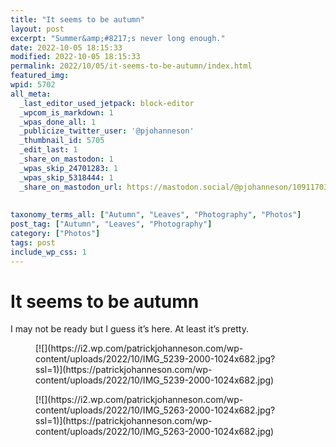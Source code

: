 ```yaml
---
title: "It seems to be autumn"
layout: post
excerpt: "Summer&amp;#8217;s never long enough."
date: 2022-10-05 18:15:33
modified: 2022-10-05 18:15:33
permalink: 2022/10/05/it-seems-to-be-autumn/index.html
featured_img: 
wpid: 5702
all_meta: 
  _last_editor_used_jetpack: block-editor
  _wpcom_is_markdown: 1
  _wpas_done_all: 1
  _publicize_twitter_user: '@pjohanneson'
  _thumbnail_id: 5705
  _edit_last: 1
  _share_on_mastodon: 1
  _wpas_skip_24701283: 1
  _wpas_skip_5318444: 1
  _share_on_mastodon_url: https://mastodon.social/@pjohanneson/109117030325319794
  
  
taxonomy_terms_all: ["Autumn", "Leaves", "Photography", "Photos"]
post_tag: ["Autumn", "Leaves", "Photography"]
category: ["Photos"]
tags: post
include_wp_css: 1
---
```


# It seems to be autumn

I may not be ready but I guess it’s here. At least it’s pretty.

<div class="wp-block-jetpack-tiled-gallery aligncenter is-style-rectangular"><div class="tiled-gallery__gallery"><div class="tiled-gallery__row"><div class="tiled-gallery__col" style="flex-basis:50.00000%"><figure class="tiled-gallery__item">[![](https://i2.wp.com/patrickjohanneson.com/wp-content/uploads/2022/10/IMG_5239-2000-1024x682.jpg?ssl=1)](https://patrickjohanneson.com/wp-content/uploads/2022/10/IMG_5239-2000-1024x682.jpg)</figure></div><div class="tiled-gallery__col" style="flex-basis:50.00000%"><figure class="tiled-gallery__item">[![](https://i2.wp.com/patrickjohanneson.com/wp-content/uploads/2022/10/IMG_5263-2000-1024x682.jpg?ssl=1)](https://patrickjohanneson.com/wp-content/uploads/2022/10/IMG_5263-2000-1024x682.jpg)</figure></div></div></div></div>